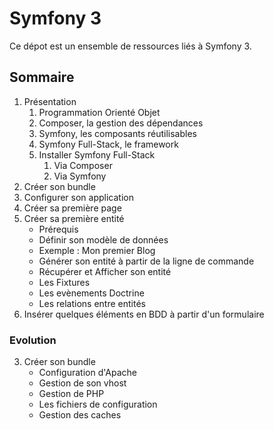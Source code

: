 # Symfony 3

Ce dépot est un ensemble de ressources liés à Symfony 3.

## Sommaire

1. Présentation
	1. Programmation Orienté Objet
	2. Composer, la gestion des dépendances
	3. Symfony, les composants réutilisables
	4. Symfony Full-Stack, le framework
	5. Installer Symfony Full-Stack
	    1. Via Composer
	    2. Via Symfony
2. Créer son bundle
3. Configurer son application
4. Créer sa première page
5. Créer sa première entité
    * Prérequis
    * Définir son modèle de données
    * Exemple : Mon premier Blog
    * Générer son entité à partir de la ligne de commande
    * Récupérer et Afficher son entité
    * Les Fixtures
    * Les evènements Doctrine
    * Les relations entre entités
6. Insérer quelques éléments en BDD à partir d'un formulaire

### Evolution
3. Créer son bundle
    * Configuration d'Apache
    * Gestion de son vhost
    * Gestion de PHP
    * Les fichiers de configuration
    * Gestion des caches